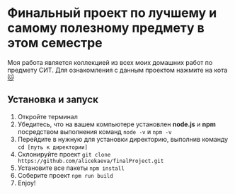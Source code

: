 # Финальный проект по лучшему и самому полезному предмету в этом семестре
Моя работа является коллекцией из всех моих домашних работ по предмету СИТ. Для ознакомления с данным проектом нажмите на кота [🐱](http://159.223.59.86/dist/)
## Установка и запуск
1. Откройте терминал
2. Убедитесь, что на вашем компьютере установлен **node.js** и **npm** посредством выполнения команд ```node -v``` и ```npm -v```
3. Перейдите в нужную для установки директорию, выполнив команду ```cd [путь к директории]```
5. Склонируйте проект ```git clone https://github.com/alicekaeva/finalProject.git```  
6. Установите все пакеты ```npm install```
7. Соберите проект ```npm run build```
8. Enjoy!
